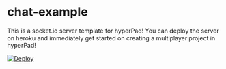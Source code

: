# chat-example

This is a socket.io server template for hyperPad! You can deploy the server on heroku and immediately get started on creating a multiplayer project in hyperPad!

[![Deploy](https://www.herokucdn.com/deploy/button.png)](https://heroku.com/deploy?template=https://github.com/RXPlays/BotPixel-Engine)
